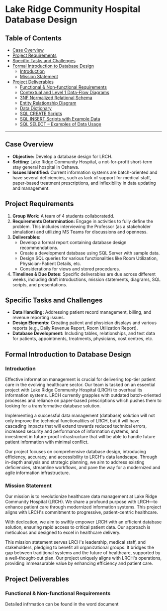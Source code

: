 # Lake Ridge Community Hospital Database Design

## Table of Contents
- [Case Overview](#case-overview)
- [Project Requirements](#project-requirements)
- [Specific Tasks and Challenges](#specific-tasks-and-challenges)
- [Formal Introduction to Database Design](#formal-introduction-to-database-design)
  - [Introduction](#introduction)
  - [Mission Statement](#mission-statement)
- [Project Deliverables](#project-deliverables)
  - [Functional & Non-functional Requirements](#functional--non-functional-requirements)
  - [Contextual and Level 1 Data-Flow Diagrams](#contextual-and-level-1-data-flow-diagrams)
  - [3NF Normalized Relational Schema](#3nf-normalized-relational-schema)
  - [Entity Relationship Diagram](#entity-relationship-diagram)
  - [Data Dictionary](#data-dictionary)
  - [SQL CREATE Scripts](#sql-create-scripts)
  - [SQL INSERT Scripts with Example Data](#sql-insert-scripts-with-example-data)
  - [SQL SELECT – Examples of Data Usage](#sql-select--examples-of-data-usage)

---

## Case Overview
- **Objective:** Develop a database design for LRCH.
- **Setting:** Lake Ridge Community Hospital, a not-for-profit short-term stay general hospital in Oshawa.
- **Issues Identified:** Current information systems are batch-oriented and have several deficiencies, such as lack of support for medical staff, paper-based treatment prescriptions, and inflexibility in data updating and management.

## Project Requirements
1. **Group Work:** A team of 4 students collaboratedd.
2. **Requirements Determination:** Engage in activities to fully define the problem. This includes interviewing the Professor (as a stakeholder simulation) and utilizing MS Teams for discussions and openness.
3. **Deliverables:**
   - Develop a formal report containing database design recommendations.
   - Create a development database using SQL Server with sample data.
   - Design SQL queries for various functionalities like Room Utilization, Physician-Patient Details, etc.
   - Considerations for views and stored procedures.
4. **Timelines & Due Dates:** Specific deliverables are due across different weeks, including draft introductions, mission statements, diagrams, SQL scripts, and presentations.

## Specific Tasks and Challenges
- **Data Handling:** Addressing patient record management, billing, and revenue reporting issues.
- **Design Elements:** Creating patient and physician displays and various reports (e.g., Daily Revenue Report, Room Utilization Report).
- **Database Development:** Including tables, relationships, and test data for patients, appointments, treatments, physicians, cost centres, etc.

## Formal Introduction to Database Design

### Introduction
Effective information management is crucial for delivering top-tier patient care in the evolving healthcare sector. Our team is tasked on an essential project with Lake Ridge Community Hospital (LRCH) to overhaul its information systems. LRCH currently grapples with outdated batch-oriented processes and reliance on paper-based prescriptions which pushes them to looking for a transformative database solution.

Implementing a successful data management (database) solution will not only improve the technical functionalities of LRCH, but it will have cascading impacts that will extend towards reduced technical errors, increased security and performance of information systems, and investment in future-proof infrastructure that will be able to handle future patient information with minimal conflict.

Our project focuses on comprehensive database design, introducing efficiency, accuracy, and accessibility to LRCH's data landscape. Through in-depth analysis and strategic planning, we aim to address existing deficiencies, streamline workflows, and pave the way for a modernized and agile information infrastructure.

### Mission Statement
Our mission is to revolutionize healthcare data management at Lake Ridge Community Hospital (LRCH). We share a profound purpose with LRCH—to enhance patient care through modernized information systems. This project aligns with LRCH's commitment to progressive, patient-centric healthcare.

With dedication, we aim to swiftly empower LRCH with an efficient database solution, ensuring rapid access to critical patient data. Our approach is meticulous and designed to excel in healthcare delivery.

This mission statement serves LRCH's leadership, medical staff, and stakeholders, pledging to benefit all organizational groups. It bridges the gap between traditional systems and the future of healthcare, supported by a well-thought-out plan. Our project uniquely aligns with LRCH's operations, providing immeasurable value by enhancing efficiency and patient care.

## Project Deliverables

### Functional & Non-functional Requirements
Detailed infrmation can be found in the word document
